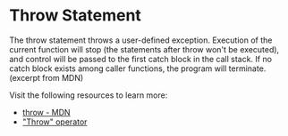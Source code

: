 # Throw Statement

The throw statement throws a user-defined exception. Execution of the current function will stop (the statements after throw won't be executed), and control will be passed to the first catch block in the call stack. If no catch block exists among caller functions, the program will terminate. (excerpt from MDN)

Visit the following resources to learn more:

- [throw - MDN](https://developer.mozilla.org/en-US/docs/Web/JavaScript/Reference/Statements/throw)
- ["Throw" operator](https://javascript.info/try-catch#throw-operator)
